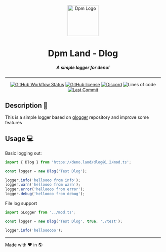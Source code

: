 <div align="center">
  <img src="https://avatars.githubusercontent.com/u/97813425" alt="Dpm Logo" width="100">
  <h1>Dpm Land - Dlog</h1>
  <h5>A simple logger for deno!</h5>
  <hr>

[![GitHub Workflow Status](https://img.shields.io/github/workflow/status/dpmland/dlog/CI%20Formatting%20and%20Testslabel=Ci&logo=github)](./.github/workflows/ci.yml)
[![GitHub license](https://img.shields.io/github/license/dpmland/dlog?label=License)](./LICENSE)
[![Discord](https://img.shields.io/discord/932381618851692565?label=Discord&logo=discord&logoColor=white)](https://discord.gg/Um27YPJKud)
![Lines of code](https://img.shields.io/tokei/lines/github/dpmland/dlog?label=Lines)
[![Last Commit](https://img.shields.io/github/last-commit/dpmland/dlog)](https://github.com/dpmland/dlog)

</div>

## Description :sauropod:

This is a simple logger based on [glogger](https://github.com/grian32/glogger) repository
and improve some features

## Usage :computer:

Basic logging out:

```ts
import { Dlog } from 'https://deno.land/dlog@1.2/mod.ts';

const logger = new Dlog('Test Dlog');

logger.info('helloooo from info');
logger.warn('helloooo from warn');
logger.error('helloooo from error');
logger.debug('helloooo from debug');
```

File log support

```ts
import GLogger from '../mod.ts';

const logger = new Dlog('Test Dlog', true, './test');

logger.info('helloooooo');
```

---

Made with :heart: in :earth_americas:
